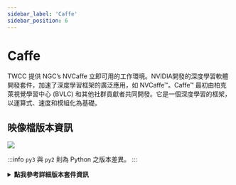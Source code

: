 ```yaml
---
sidebar_label: 'Caffe'
sidebar_position: 6
---
```



# Caffe


TWCC 提供 NGC’s NVCaffe 立即可用的工作環境。NVIDIA開發的深度學習軟體開發套件，加速了深度學習框架的廣泛應用，如 NVCaffe™。Caffe™ 最初由柏克萊視覺學習中心 (BVLC) 和其他社群貢獻者共同開發。它是一個深度學習的框架，以運算式、速度和模組化為基礎。


## <i class="fa fa-sticky-note" aria-hidden="true"></i> <span class="ccsimglist">映像檔版本資訊</span> 


![](https://cos.twcc.ai/SYS-MANUAL/uploads/upload_7a821571c91c3f51f68b94204c150155.png)



:::info
`py3` 與 `py2` 則為 Python 之版本差異。
:::

<details class="docspoiler">

<summary><b>點我參考詳細版本套件資訊</b></summary>

- [caffe-20.02-py3](https://docs.nvidia.com/deeplearning/frameworks/caffe-release-notes/rel_20-02.html#rel_20-02)
- [caffe-19.11-py3](https://docs.nvidia.com/deeplearning/frameworks/caffe-release-notes/rel_19-11.html#rel_19-11)
- [caffe-19.08-py2](https://docs.nvidia.com/deeplearning/frameworks/caffe-release-notes/rel_19-08.html#rel_19-08)
- [caffe-19.02-py2-v1](https://docs.nvidia.com/deeplearning/frameworks/caffe-release-notes/rel_19-02.html#rel_19-02)
- [caffe-18.12-py2-v1](https://docs.nvidia.com/deeplearning/frameworks/caffe-release-notes/rel_18.12.html#rel_18.12)
- [caffe-18.10-py2-v1](https://docs.nvidia.com/deeplearning/frameworks/caffe-release-notes/rel_18.10.html#rel_18.10)
- [caffe-18.08-py2-v1](https://docs.nvidia.com/deeplearning/frameworks/caffe-release-notes/rel_18.08.html#rel_18.08)

</details>


